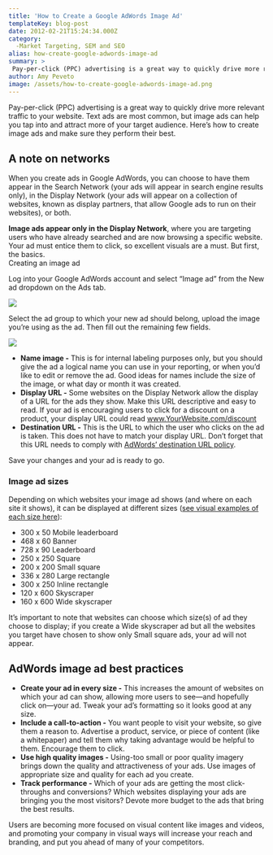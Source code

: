 ```yaml
---
title: 'How to Create a Google AdWords Image Ad'
templateKey: blog-post
date: 2012-02-21T15:24:34.000Z
category: 
  -Market Targeting, SEM and SEO
alias: how-create-google-adwords-image-ad
summary: > 
 Pay-per-click (PPC) advertising is a great way to quickly drive more relevant traffic to your website. Text ads are most common, but image ads can help you tap into and attract more of your target audience. Here’s how to create image ads and make sure they perform their best.
author: Amy Peveto
image: /assets/how-to-create-google-adwords-image-ad.png
---
```


Pay-per-click (PPC) advertising is a great way to quickly drive more relevant traffic to your website. Text ads are most common, but image ads can help you tap into and attract more of your target audience. Here’s how to create image ads and make sure they perform their best.

A note on networks
------------------

When you create ads in Google AdWords, you can choose to have them appear in the Search Network (your ads will appear in search engine results only), in the Display Network (your ads will appear on a collection of websites, known as display partners, that allow Google ads to run on their websites), or both.

**Image ads appear only in the Display Network**, where you are targeting users who have already searched and are now browsing a specific website. Your ad must entice them to click, so excellent visuals are a must. But first, the basics.  
Creating an image ad

Log into your Google AdWords account and select “Image ad” from the New ad dropdown on the Ads tab.

![](/sites/default/files/create-google-adwords-image-ad.jpg)

Select the ad group to which your new ad should belong, upload the image you’re using as the ad. Then fill out the remaining few fields.

![](/sites/default/files/google-image-ad.jpg)

*   **Name image -** This is for internal labeling purposes only, but you should give the ad a logical name you can use in your reporting, or when you’d like to edit or remove the ad. Good ideas for names include the size of the image, or what day or month it was created.
*   **Display URL -** Some websites on the Display Network allow the display of a URL for the ads they show. Make this URL descriptive and easy to read. If your ad is encouraging users to click for a discount on a product, your display URL could read www.YourWebsite.com/discount
*   **Destination URL -** This is the URL to which the user who clicks on the ad is taken. This does not have to match your display URL. Don’t forget that this URL needs to comply with [AdWords’ destination URL policy](https://support.google.com/adwordspolicy/answer/6021546?rd=1#027).

Save your changes and your ad is ready to go.

### Image ad sizes

Depending on which websites your image ad shows (and where on each site it shows), it can be displayed at different sizes ([see visual examples of each size here](https://support.google.com/adwords/answer/1722096?hl=en&from=97526&rd=1)):

*   300 x 50 Mobile leaderboard
*   468 x 60 Banner
*   728 x 90 Leaderboard
*   250 x 250 Square
*   200 x 200 Small square
*   336 x 280 Large rectangle
*   300 x 250 Inline rectangle
*   120 x 600 Skyscraper
*   160 x 600 Wide skyscraper

It’s important to note that websites can choose which size(s) of ad they choose to display; if you create a Wide skyscraper ad but all the websites you target have chosen to show only Small square ads, your ad will not appear.

AdWords image ad best practices
-------------------------------

*   **Create your ad in every size -** This increases the amount of websites on which your ad can show, allowing more users to see—and hopefully click on—your ad. Tweak your ad’s formatting so it looks good at any size.
*   **Include a call-to-action -** You want people to visit your website, so give them a reason to. Advertise a product, service, or piece of content (like a whitepaper) and tell them why taking advantage would be helpful to them. Encourage them to click.
*   **Use high quality images -** Using-too small or poor quality imagery brings down the quality and attractiveness of your ads. Use images of appropriate size and quality for each ad you create.
*   **Track performance -** Which of your ads are getting the most click-throughs and conversions? Which websites displaying your ads are bringing you the most visitors? Devote more budget to the ads that bring the best results.

Users are becoming more focused on visual content like images and videos, and promoting your company in visual ways will increase your reach and branding, and put you ahead of many of your competitors.